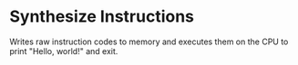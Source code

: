 # Synthesize Instructions

Writes raw instruction codes to memory and executes them on the CPU to print "Hello, world!" and exit. 
